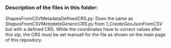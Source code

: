 ### Description of the files in this folder:

ShapesFromCSVMetadataDefinedCRS.py:
Does the same as *ShapesFromCSVMetadataGenericCRS.py* from *1_CreateGeoJsonFromCSV* but with a defined CRS. While the coordinates have to correct values after this stp, the CRS must be set manuall for the file as shown on the main page of this repository.



